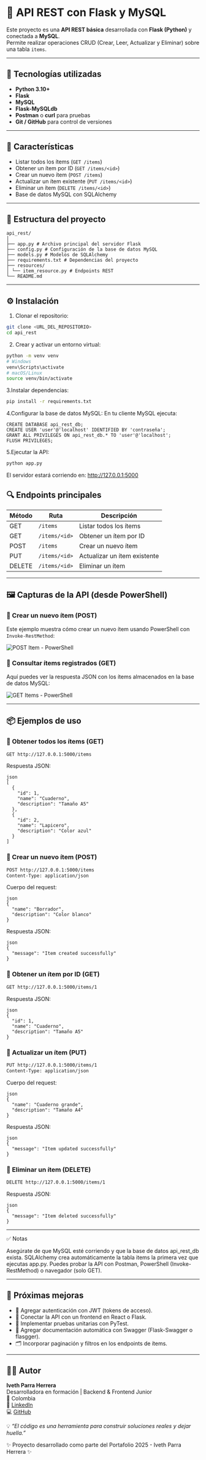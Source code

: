 # 🧩 API REST con Flask y MySQL

Este proyecto es una **API REST básica** desarrollada con **Flask (Python)** y conectada a **MySQL**.  
Permite realizar operaciones CRUD (Crear, Leer, Actualizar y Eliminar) sobre una tabla `items`.

---

## 🚀 Tecnologías utilizadas

- **Python 3.10+**
- **Flask**
- **MySQL**
- **Flask-MySQLdb**
- **Postman** o **curl** para pruebas
- **Git / GitHub** para control de versiones

---

## 🔹 Características

- Listar todos los ítems (`GET /items`)
- Obtener un ítem por ID (`GET /items/<id>`)
- Crear un nuevo ítem (`POST /items`)
- Actualizar un ítem existente (`PUT /items/<id>`)
- Eliminar un ítem (`DELETE /items/<id>`)
- Base de datos MySQL con SQLAlchemy

---

## 📂 Estructura del proyecto

```
api_rest/
│
├── app.py # Archivo principal del servidor Flask
├── config.py # Configuración de la base de datos MySQL
├── models.py # Modelos de SQLAlchemy
├── requirements.txt # Dependencias del proyecto
├── resources/
│ └── item_resource.py # Endpoints REST
└── README.md
```

---

## ⚙️ Instalación

1. Clonar el repositorio:

```bash
git clone <URL_DEL_REPOSITORIO>
cd api_rest
```

2. Crear y activar un entorno virtual:
```bash
python -m venv venv
# Windows
venv\Scripts\activate
# macOS/Linux
source venv/bin/activate
```
3.Instalar dependencias:
```bash
pip install -r requirements.txt
```
4.Configurar la base de datos MySQL:
En tu cliente MySQL ejecuta:
```
CREATE DATABASE api_rest_db;
CREATE USER 'user'@'localhost' IDENTIFIED BY 'contraseña';
GRANT ALL PRIVILEGES ON api_rest_db.* TO 'user'@'localhost';
FLUSH PRIVILEGES;
```
5.Ejecutar la API:
```bash
python app.py
```

El servidor estará corriendo en: http://127.0.0.1:5000

## 🔍 Endpoints principales

| Método | Ruta              | Descripción                 |
|--------|-------------------|-----------------------------|
| GET    | `/items`          | Listar todos los ítems      |
| GET    | `/items/<id>`     | Obtener un ítem por ID      |
| POST   | `/items`          | Crear un nuevo ítem         |
| PUT    | `/items/<id>`     | Actualizar un ítem existente|
| DELETE | `/items/<id>`     | Eliminar un ítem            |

---

## 🖼️ Capturas de la API (desde PowerShell)

### 🔹 Crear un nuevo ítem (POST)

Este ejemplo muestra cómo crear un nuevo ítem usando PowerShell con `Invoke-RestMethod`:

![POST Item - PowerShell](screenshots/post_item_powershell.png)

### 🔹 Consultar ítems registrados (GET)

Aquí puedes ver la respuesta JSON con los ítems almacenados en la base de datos MySQL:

![GET Items - PowerShell](screenshots/get_items_powershell.png)

---

## 📦 Ejemplos de uso

### 🔹 Obtener todos los ítems (GET)
```bash
GET http://127.0.0.1:5000/items
```
Respuesta JSON:
```
json
[
  {
    "id": 1,
    "name": "Cuaderno",
    "description": "Tamaño A5"
  },
  {
    "id": 2,
    "name": "Lapicero",
    "description": "Color azul"
  }
]
```
### 🔹 Crear un nuevo ítem (POST)
```bash
POST http://127.0.0.1:5000/items
Content-Type: application/json
```
Cuerpo del request:
```
json
{
  "name": "Borrador",
  "description": "Color blanco"
}
```
Respuesta JSON:
```
json
{
  "message": "Item created successfully"
}

```
### 🔹 Obtener un ítem por ID (GET)
```bash
GET http://127.0.0.1:5000/items/1
```
Respuesta JSON:
```
json
{
  "id": 1,
  "name": "Cuaderno",
  "description": "Tamaño A5"
}

```
### 🔹 Actualizar un ítem (PUT)
```bash
PUT http://127.0.0.1:5000/items/1
Content-Type: application/json
```
Cuerpo del request:
```
json
{
  "name": "Cuaderno grande",
  "description": "Tamaño A4"
}
```
Respuesta JSON:

```
json
{
  "message": "Item updated successfully"
}

```
### 🔹 Eliminar un ítem (DELETE)
```bash
DELETE http://127.0.0.1:5000/items/1
```
Respuesta JSON:

```
json
{
  "message": "Item deleted successfully"
}
```

---

✅ Notas

Asegúrate de que MySQL esté corriendo y que la base de datos api_rest_db exista.
SQLAlchemy crea automáticamente la tabla items la primera vez que ejecutas app.py.
Puedes probar la API con Postman, PowerShell (Invoke-RestMethod) o navegador (solo GET).

---
## 🚀 Próximas mejoras

- 🔧 Agregar autenticación con JWT (tokens de acceso).  
- 📘 Conectar la API con un frontend en React o Flask.  
- 🧪 Implementar pruebas unitarias con PyTest.  
- 📄 Agregar documentación automática con Swagger (Flask-Swagger o flasgger).  
- 🗂️ Incorporar paginación y filtros en los endpoints de ítems.  

---

## 👩‍💻 Autor

**Iveth Parra Herrera**  
Desarrolladora en formación | Backend & Frontend Junior  
📍 Colombia  
🔗 [LinkedIn](https://www.linkedin.com/in/iveth-parra-herrera-351a6a235)  
💻 [GitHub](https://github.com/iparra-sys)

💡 *“El código es una herramienta para construir soluciones reales y dejar huella.”*

✨ Proyecto desarrollado como parte del Portafolio 2025 - Iveth Parra Herrera ✨
